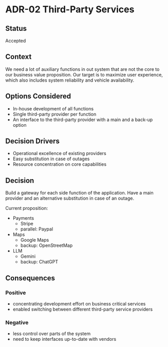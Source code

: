 # ADR-02 Third-Party Services

## Status
Accepted

## Context
We need a lot of auxiliary functions in out system that are not the core to our business value proposition. Our target is to maximize user experience, which also includes system reliability and vehicle availability.

## Options Considered
- In-house development of all functions
- Single third-party provider per function
- An interface to the third-party provider with a main and a back-up option

## Decision Drivers
- Operational excellence of existing providers
- Easy substitution in case of outages
- Resource concentration on core capabilities

## Decision
Build a gateway for each side function of the application. Have a main provider and an alternative substitution in case of an outage.

Current proposition:
- Payments
    - Stripe
    - parallel: Paypal
- Maps
    - Google Maps
    - backup: OpenStreetMap
- LLM
    - Gemini
    - backup: ChatGPT

## Consequences

### Positive
- concentrating development effort on business critical services
- enabled switching between different third-party service providers

### Negative
- less control over parts of the system
- need to keep interfaces up-to-date with vendors
